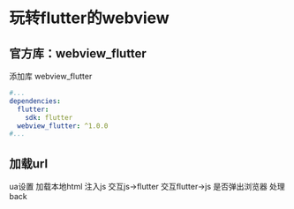 # 玩转flutter的webview

## 官方库：webview_flutter

添加库 webview_flutter

```yaml
#...
dependencies:
  flutter:
    sdk: flutter
  webview_flutter: ^1.0.0
#...
```
## 加载url

ua设置
加载本地html
注入js
交互js->flutter
交互flutter->js
是否弹出浏览器
处理back


